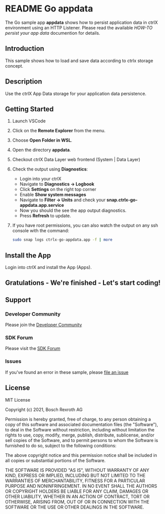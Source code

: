# README Go appdata

The Go sample app __appdata__ shows how to persist application data in ctrlX environment using an
HTTP Listener. Please read the available _HOW-TO persist your app data_ documention for details.

## Introduction

This sample shows how to load and save data according to ctrlx storage concept.

## Description

Use the ctrlX App Data storage for your application data persistence.

## Getting Started

1. Launch VSCode
2. Click on the __Remote Explorer__ from the menu.
3. Choose __Open Folder in WSL__.
4. Open the directory __appdata__.
5. Checkout ctrlX Data Layer web frontend (System | Data Layer) 
6. Check the output using __Diagnostics__:

   - Login into your ctrlX
   - Navigate to __Diagnostics -> Logbook__
   - Click __Settings__ on the right top corner
   - Enable __Show system messages__
   - Navigate to __Filter -> Units__ and check your __snap.ctrlx-go-appdata.app.service__
   - Now you should the see the app output diagnostics.
   - Press __Refresh__ to update.

7. If you have root permissions, you can also watch the output on any ssh console with the command:
   ```bash
   sudo snap logs ctrlx-go-appdata.app -f | more
   ```

## Install the App

Login into ctrlX and install the App (Apps).

## Gratulations - We're finished - Let's start coding!


## Support
### Developer Community

Please join the [Developer Community](https://developer.community.boschrexroth.com/) 

### SDK Forum

Please visit the [SDK Forum](https://developer.community.boschrexroth.com/t5/ctrlX-AUTOMATION/ct-p/dcdev_community-bunit-dcae/) 

### Issues

If you've found an error in these sample, please [file an issue](https://github.com/boschrexroth)

## License

MIT License

Copyright (c) 2021, Bosch Rexroth AG

Permission is hereby granted, free of charge, to any person obtaining a copy
of this software and associated documentation files (the "Software"), to deal
in the Software without restriction, including without limitation the rights
to use, copy, modify, merge, publish, distribute, sublicense, and/or sell
copies of the Software, and to permit persons to whom the Software is
furnished to do so, subject to the following conditions:

The above copyright notice and this permission notice shall be included in all
copies or substantial portions of the Software.

THE SOFTWARE IS PROVIDED "AS IS", WITHOUT WARRANTY OF ANY KIND, EXPRESS OR
IMPLIED, INCLUDING BUT NOT LIMITED TO THE WARRANTIES OF MERCHANTABILITY,
FITNESS FOR A PARTICULAR PURPOSE AND NONINFRINGEMENT. IN NO EVENT SHALL THE
AUTHORS OR COPYRIGHT HOLDERS BE LIABLE FOR ANY CLAIM, DAMAGES OR OTHER
LIABILITY, WHETHER IN AN ACTION OF CONTRACT, TORT OR OTHERWISE, ARISING FROM,
OUT OF OR IN CONNECTION WITH THE SOFTWARE OR THE USE OR OTHER DEALINGS IN THE
SOFTWARE.